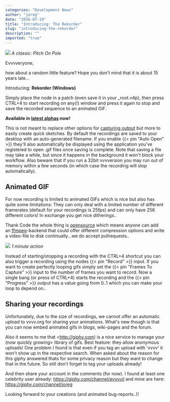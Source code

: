 ```yaml
---
categories: "Development News"
author: "joreg"
date: "2016-07-19"
title: "Introducing: The Rekorder"
slug: "introducing-the-rekorder"
description: ""
imported: "true"
---
```



![](http://i.giphy.com/l0HlLIjXa7THhhotO.gif) 
*A classic: Pitch On Pole*

Evvvveryone,

how about a random little feature? Hope you don't mind that it is about 15 years late...

Introducing: **Rekorder (Windows)**

Simply place the node in a patch (even save it in your _root.v4p), then press CTRL+4 to start recording on any(!) window and press it again to stop and save the recorded sequence to an animated GIF. 

**Available in [latest alphas](https://vvvv.org/downloads/previews) now!**

This is not meant to replace other options for [capturing output](https://betadocs.vvvv.org/topics/graphics/direct3d-9/basics/capturing-output.html) but more to easily create quick sketches. By default the recordings are saved to your desktop with an auto-generated filename. If you enable {{< pin "Auto Open" >}} they'll also automatically be displayed using the application you've registered to open .gif files once saving is complete. Note that saving a file may take a while, but since it happens in the background it won't block your workflow. Also beware that if you run a 32bit vvvversion you may run out of memory within a few seconds (in which case the recording will stop automatically).

## Animated GIF
For now recording is limited to animated GIFs which is nice but also has quite some limitations: They can only deal with a limited number of different framerates (default for your recordings is 25fps) and can only have 256 different colors! In exchange you get nice ditherings..

Thank Code the whole thing is [opensource](https://github.com/vvvv/vvvv-sdk/blob/develop/vvvv45/src/nodes/plugins/Windows/ScreenRecorderNode.cs) which means anyone can add an [ffmpeg](https://duckduckgo.com/?q=ffmpeg+.net)-backend that could offer different compression options and write a video-file to disk continually...we do accept pullrequests..

![](https://diasp.org/uploads/images/scaled_full_8e057faa5f492d001151.gif) 
*1 minute action*

Instead of starting/stopping a recording with the CTRL+4 shortcut you can also trigger a recording using the nodes {{< pin "Record" >}} input. If you want to create perfectly looping gifs simply set the {{< pin "Frames To Capture" >}} input to the number of frames you want to record. Now a single bang (or press of CTRL+4) starts the recording and the {{< pin "Progress" >}} output has a value going from 0..1 which you can make your loop to depend on..

## Sharing your recordings
Unfortunately, due to the size of recordings, we cannot offer an automatic upload to vvvv.org for sharing your animations. What's new though is that you can now embed animated gifs in blogs, wiki-pages and the forum. 

Also it seems to me that <http://giphy.com) is a nice service to manage your (now quickly growing> library of gifs. Best feature: they allow anonymous uploads! One problem I found is that even if you tag an upload with 'vvvv' it won't show up in the respective search. When asked about the reason for this giphy answered thats for some privacy reason but they want to change that in the future. So still don't forget to tag your uploads already!

And then share your account in the comments (for now). I found at least one celebrity user already: 
 https://giphy.com/channel/evvvvil 
and mine are here:
 https://giphy.com/channel/joreg 

Looking forward to your creations (and animated bug-reports..)!